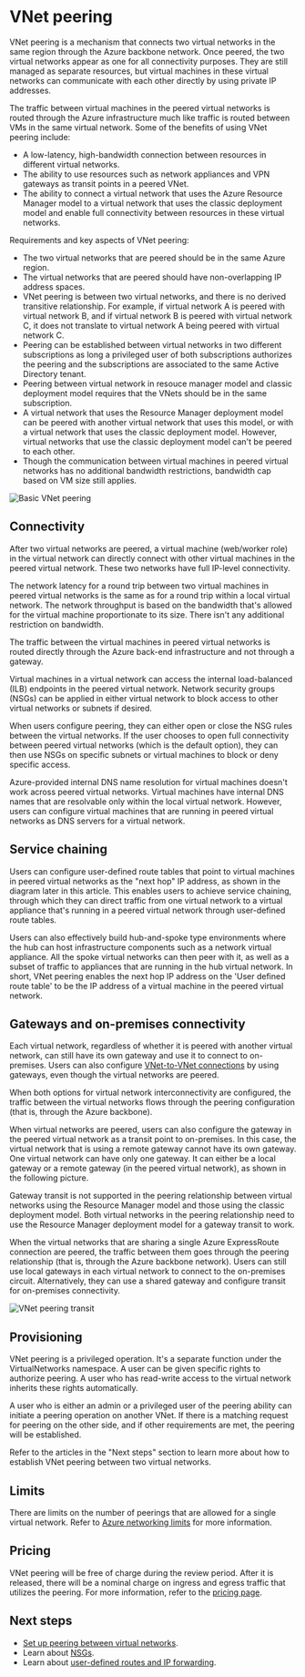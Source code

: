 <!-- not suitable for Mooncake -->

<properties
   pageTitle="Azure virtual network peering | Azure"
   description="Learn about VNet peering in Azure."
   services="virtual-network"
   documentationCenter="na"
   authors="NarayanAnnamalai"
   manager="jefco"
   editor="tysonn" />
<tags
   ms.service="virtual-network"
   ms.devlang="na"
   ms.topic="get-started-article"
   ms.tgt_pltfrm="na"
   ms.workload="infrastructure-services"
   ms.date="10/17/2016"
   wacn.date=""
   ms.author="narayan" />

# VNet peering

VNet peering is a mechanism that connects two virtual networks in the same region through the Azure backbone network. Once peered, the two virtual networks appear as one for all connectivity purposes. They are still managed as separate resources, but virtual machines in these virtual networks can communicate with each other directly by using private IP addresses.

The traffic between virtual machines in the peered virtual networks is routed through the Azure infrastructure much like traffic is routed between VMs in the same virtual network. Some of the benefits of using VNet peering include:

- A low-latency, high-bandwidth connection between resources in different virtual networks.
- The ability to use resources such as network appliances and VPN gateways as transit points in a peered VNet.
- The ability to connect a virtual network that uses the Azure Resource Manager model to a virtual network that uses the classic deployment model and enable full connectivity between resources in these virtual networks.

Requirements and key aspects of VNet peering:

- The two virtual networks that are peered should be in the same Azure region.
- The virtual networks that are peered should have non-overlapping IP address spaces.
- VNet peering is between two virtual networks, and there is no derived transitive relationship. For example, if virtual network A is peered with virtual network B, and if virtual network B is peered with virtual network C, it does not translate to virtual network A being peered with virtual network C.
- Peering can be established between virtual networks in two different subscriptions as long a privileged user of both subscriptions authorizes the peering and the subscriptions are associated to the same Active Directory tenant. 
- Peering between virtual network in resouce manager model and classic deployment model requires that the VNets should be in the same subscription.
- A virtual network that uses the Resource Manager deployment model can be peered with another virtual network that uses this model, or with a virtual network that uses the classic deployment model. However, virtual networks that use the classic deployment model can't be peered to each other.
- Though the communication between virtual machines in peered virtual networks has no additional bandwidth restrictions, bandwidth cap based on VM size still applies.


![Basic VNet peering](./media/virtual-networks-peering-overview/figure01.png)

## Connectivity
After two virtual networks are peered, a virtual machine (web/worker role) in the virtual network can directly connect with other virtual machines in the peered virtual network. These two networks have full IP-level connectivity.

The network latency for a round trip between two virtual machines in peered virtual networks is the same as for a round trip within a local virtual network. The network throughput is based on the bandwidth that's allowed for the virtual machine proportionate to its size. There isn't any additional restriction on bandwidth.

The traffic between the virtual machines in peered virtual networks is routed directly through the Azure back-end infrastructure and not through a gateway.

Virtual machines in a virtual network can access the internal load-balanced (ILB) endpoints in the peered virtual network. Network security groups (NSGs) can be applied in either virtual network to block access to other virtual networks or subnets if desired.

When users configure peering, they can either open or close the NSG rules between the virtual networks. If the user chooses to open full connectivity between peered virtual networks (which is the default option), they can then use NSGs on specific subnets or virtual machines to block or deny specific access.

Azure-provided internal DNS name resolution for virtual machines doesn't work across peered virtual networks. Virtual machines have internal DNS names that are resolvable only within the local virtual network. However, users can configure virtual machines that are running in peered virtual networks as DNS servers for a virtual network.

## Service chaining
Users can configure user-defined route tables that point to virtual machines in peered virtual networks as the "next hop" IP address, as shown in the diagram later in this article. This enables users to achieve service chaining, through which they can direct traffic from one virtual network to a virtual appliance that's running in a peered virtual network through user-defined route tables.

Users can also effectively build hub-and-spoke type environments where the hub can host infrastructure components such as a network virtual appliance. All the spoke virtual networks can then peer with it, as well as a subset of traffic to appliances that are running in the hub virtual network. In short, VNet peering enables the next hop IP address on the 'User defined route table' to be the IP address of a virtual machine in the peered virtual network.

## Gateways and on-premises connectivity
Each virtual network, regardless of whether it is peered with another virtual network, can still have its own gateway and use it to connect to on-premises. Users can also configure [VNet-to-VNet connections](/documentation/articles/vpn-gateway-vnet-vnet-rm-ps/) by using gateways, even though the virtual networks are peered.

When both options for virtual network interconnectivity are configured, the traffic between the virtual networks flows through the peering configuration (that is, through the Azure backbone).

When virtual networks are peered, users can also configure the gateway in the peered virtual network as a transit point to on-premises. In this case, the virtual network that is using a remote gateway cannot have its own gateway. One virtual network can have only one gateway. It can either be a local gateway or a remote gateway (in the peered virtual network), as shown in the following picture.

Gateway transit is not supported in the peering relationship between virtual networks using the Resource Manager model and those using the classic deployment model. Both virtual networks in the peering relationship need to use the Resource Manager deployment model for a gateway transit to work.

When the virtual networks that are sharing a single Azure ExpressRoute connection are peered, the traffic between them goes through the peering relationship (that is, through the Azure backbone network). Users can still use local gateways in each virtual network to connect to the on-premises circuit. Alternatively, they can use a shared gateway and configure transit for on-premises connectivity.

![VNet peering transit](./media/virtual-networks-peering-overview/figure02.png)

## Provisioning
VNet peering is a privileged operation. It's a separate function under the VirtualNetworks namespace. A user can be given specific rights to authorize peering. A user who has read-write access to the virtual network inherits these rights automatically.

A user who is either an admin or a privileged user of the peering ability can initiate a peering operation on another VNet. If there is a matching request for peering on the other side, and if other requirements are met, the peering will be established.

Refer to the articles in the "Next steps" section to learn more about how to establish VNet peering between two virtual networks.

## Limits
There are limits on the number of peerings that are allowed for a single virtual network. Refer to [Azure networking limits](/documentation/articles/azure-subscription-service-limits/#networking-limits) for more information.

## Pricing
VNet peering will be free of charge during the review period. After it is released, there will be a nominal charge on ingress and egress traffic that utilizes the peering. For more information, refer to the [pricing page](/pricing/details/virtual-network/).


## Next steps
- [Set up peering between virtual networks](/documentation/articles/virtual-networks-create-vnetpeering-arm-portal/).
- Learn about [NSGs](/documentation/articles/virtual-networks-nsg/).
- Learn about [user-defined routes and IP forwarding](/documentation/articles/virtual-networks-udr-overview/).

